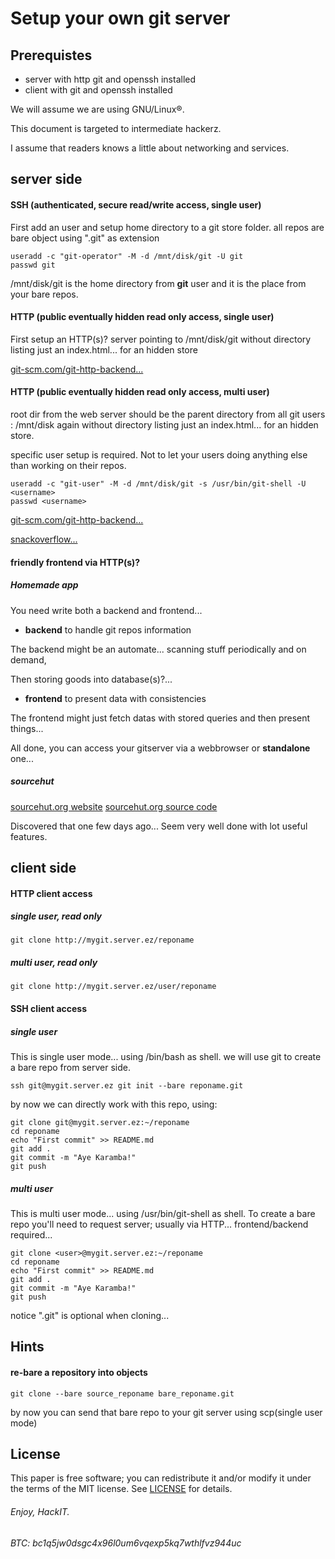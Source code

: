Setup your own git server
=========================

## Prerequistes

* server with http git and openssh installed
* client with git and openssh installed

We will assume we are using GNU/Linux®.

This document is targeted to intermediate hackerz.

I assume that readers knows a little about networking and services.


## server side 


#### SSH (authenticated, secure read/write access, single user)

First add an user and setup home directory to a git store folder.
all repos are bare object using ".git" as extension


```shell
useradd -c "git-operator" -M -d /mnt/disk/git -U git
passwd git
```

/mnt/disk/git is the home directory from **git** user and it is the place from your bare repos.


#### HTTP (public eventually hidden read only access, single user)

First setup an HTTP(s)? server pointing to /mnt/disk/git
without directory listing just an index.html... for an hidden store

[git-scm.com/git-http-backend...](https://git-scm.com/docs/git-http-backend)

#### HTTP (public eventually hidden read only access, multi user)

root dir from the web server should be the parent directory from all git users : /mnt/disk
again without directory listing just an index.html... for an hidden store.

specific user setup is required. Not to let your users doing anything else than working on their repos.


```shell
useradd -c "git-user" -M -d /mnt/disk/git -s /usr/bin/git-shell -U <username>
passwd <username>
```

[git-scm.com/git-http-backend...](https://git-scm.com/docs/git-http-backend)

[snackoverflow...](https://stackoverflow.com/questions/6414227/how-to-serve-git-through-http-via-nginx-with-user-password)



#### friendly frontend via HTTP(s)?

##### Homemade app

You need write both a backend and frontend...

* **backend** to handle git repos information

The backend might be an automate... scanning stuff periodically and on demand,

Then storing goods into database(s)?... 

* **frontend** to present data with consistencies

The frontend might just fetch datas with stored queries and then present things...

All done, you can access your gitserver via a webbrowser or **standalone** one...

##### sourcehut

[sourcehut.org website](https://sourcehut.org/)
[sourcehut.org source code](https://sr.ht/~sircmpwn/sourcehut)

Discovered that one few days ago... Seem very well done with lot useful features.

## client side

#### HTTP client access

##### single user, read only

```shell
git clone http://mygit.server.ez/reponame
```

##### multi user, read only

```shell
git clone http://mygit.server.ez/user/reponame
```


#### SSH client access

##### single user

This is single user mode... using /bin/bash as shell.
we will use git to create a bare repo from server side.


```shell
ssh git@mygit.server.ez git init --bare reponame.git
```

by now we can directly work with this repo, using:


```shell
git clone git@mygit.server.ez:~/reponame
cd reponame
echo "First commit" >> README.md
git add .
git commit -m "Aye Karamba!"
git push
```

##### multi user

This is multi user mode... using /usr/bin/git-shell as shell.
To create a bare repo you'll need to request server; usually via HTTP...
frontend/backend required...


```shell
git clone <user>@mygit.server.ez:~/reponame
cd reponame
echo "First commit" >> README.md
git add .
git commit -m "Aye Karamba!"
git push
```

notice ".git" is optional when cloning...


## Hints

#### re-bare a repository into objects


```shell
git clone --bare source_reponame bare_reponame.git
```

by now you can send that bare repo to your git server using scp(single user mode)


## License
This paper is free software; you can redistribute it and/or modify it under
the terms of the MIT license. See [LICENSE](LICENSE) for details.

###### Enjoy,                                               HackIT.

###### BTC: bc1q5jw0dsgc4x96l0um6vqexp5kq7wthlfvz944uc

